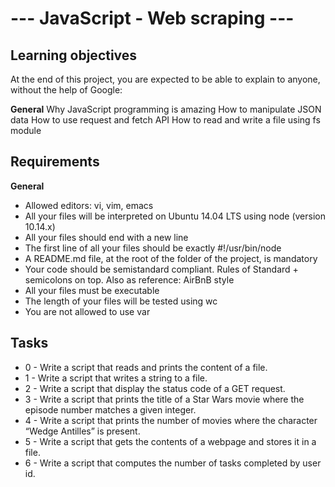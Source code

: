 # --- JavaScript - Web scraping ---

**Learning objectives**
-------------
At the end of this project, you are expected to be able to explain to anyone, without the help of Google:

**General**
        Why JavaScript programming is amazing
        How to manipulate JSON data
        How to use request and fetch API
        How to read and write a file using fs module

**Requirements**
-------------
**General**
- Allowed editors: vi, vim, emacs
- All your files will be interpreted on Ubuntu 14.04 LTS using node (version 10.14.x)
- All your files should end with a new line
- The first line of all your files should be exactly #!/usr/bin/node
- A README.md file, at the root of the folder of the project, is mandatory
- Your code should be semistandard compliant. Rules of Standard + semicolons on top. Also as reference: AirBnB style
- All your files must be executable
- The length of your files will be tested using wc
- You are not allowed to use var

**Tasks**
-------------
- 0 - Write a script that reads and prints the content of a file.
- 1 - Write a script that writes a string to a file.
- 2 - Write a script that display the status code of a GET request.
- 3 - Write a script that prints the title of a Star Wars movie where the episode number matches a given integer.
- 4 - Write a script that prints the number of movies where the character “Wedge Antilles” is present.
- 5 - Write a script that gets the contents of a webpage and stores it in a file.
- 6 - Write a script that computes the number of tasks completed by user id.
